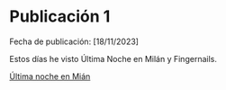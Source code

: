 # Publicación 1

Fecha de publicación: [18/11/2023]

Estos días he visto Última Noche en Milán y Fingernails.

[Última noche en Mián](https://www.imdb.com/title/tt20465746/?ref_=nv_sr_srsg_6_tt_8_nm_0_q_last%2520night%2520)
